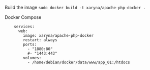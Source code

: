 Build the image
`sudo docker build -t xaryna/apache-php-docker .`

Docker Compose
```
    services:
      web:
        image: xaryna/apache-php-docker
        restart: always
        ports:
          - "1880:80"
          #- "1443:443"
        volumes:
          - /home/debian/docker/data/www/app_01:/htdocs
```
